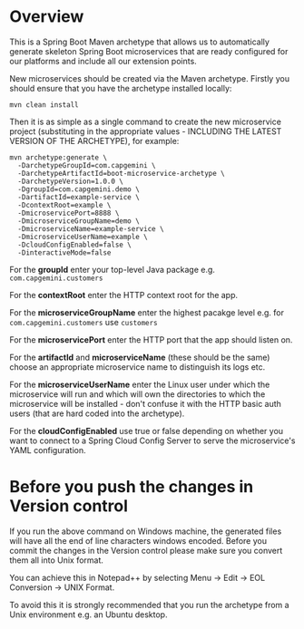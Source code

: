 # Overview

This is a Spring Boot Maven archetype that allows us to automatically generate skeleton Spring Boot microservices that are ready configured for our platforms and include all our extension points.

New microservices should be created via the Maven archetype. Firstly you should ensure that you have the archetype installed locally:

`mvn clean install`

Then it is as simple as a single command to create the new microservice project (substituting in the appropriate values - INCLUDING THE LATEST VERSION OF THE ARCHETYPE), for example:

```
mvn archetype:generate \
  -DarchetypeGroupId=com.capgemini \
  -DarchetypeArtifactId=boot-microservice-archetype \
  -DarchetypeVersion=1.0.0 \
  -DgroupId=com.capgemini.demo \
  -DartifactId=example-service \
  -DcontextRoot=example \
  -DmicroservicePort=8888 \
  -DmicroserviceGroupName=demo \
  -DmicroserviceName=example-service \
  -DmicroserviceUserName=example \
  -DcloudConfigEnabled=false \
  -DinteractiveMode=false
```

For the **groupId** enter your top-level Java package e.g. `com.capgemini.customers`

For the **contextRoot** enter the HTTP context root for the app.

For the **microserviceGroupName** enter the highest pacakge level e.g. for `com.capgemini.customers` use `customers`

For the **microservicePort** enter the HTTP port that the app should listen on.

For the **artifactId** and **microserviceName** (these should be the same) choose an appropriate microservice name to distinguish its logs etc.

For the **microserviceUserName** enter the Linux user under which the microservice will run and which will own the directories to which the microservice will be installed - don't confuse it with the HTTP basic auth users (that are hard coded into the archetype).

For the **cloudConfigEnabled** use true or false depending on whether you want to connect to a Spring Cloud Config Server to serve the microservice's YAML configuration.

# Before you push the changes in Version control

If you run the above command on Windows machine, the generated files will have all the end of line characters windows encoded. Before you commit the changes in the Version control please make sure you convert them all into Unix format.

You can achieve this in Notepad++ by selecting Menu -> Edit -> EOL Conversion -> UNIX Format.

To avoid this it is strongly recommended that you run the archetype from a Unix environment e.g. an Ubuntu desktop.
